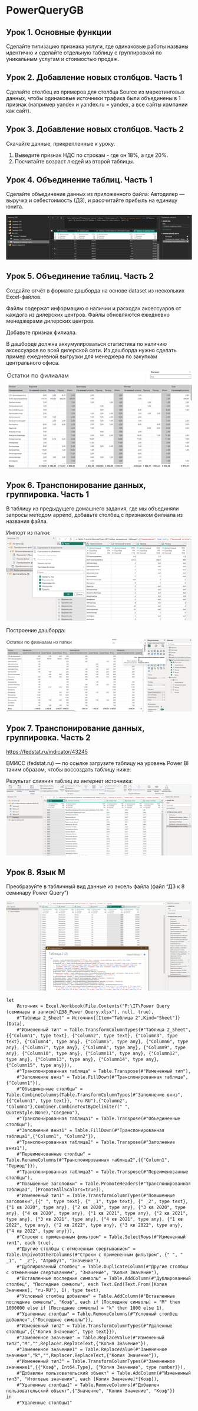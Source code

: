 # PowerQueryGB

## Урок 1. Основные функции
Сделайте типизацию признака услуги, где одинаковые работы названы идентично и сделайте отдельную таблицу с группировкой по уникальным услугам и стоимостью продаж.

## Урок 2. Добавление новых столбцов. Часть 1
Сделайте столбец из примеров для столбца Source из маркетинговых данных, чтобы одинаковые источники трафика были объединены в 1 признак (например yandex и yandex.ru = yandex, а все сайты компании как сайт).

## Урок 3. Добавление новых столбцов. Часть 2
Скачайте данные, прикрепленные к уроку.

1. Выведите признак НДС по строкам - где он 18%, а где 20%.
2. Посчитайте возраст людей из второй таблицы.

## Урок 4. Объединение таблиц. Часть 1
Сделайте объединение данных из приложенного файла: Автодилер — выручка и себестоимость (ДЗ), и рассчитайте прибыль на единицу юнита.

![](PQ_HW4.png)

## Урок 5. Объединение таблиц. Часть 2
Создайте отчёт в формате дашборда на основе dataset из нескольких Excel-файлов.

Файлы содержат информацию о наличии и расходах аксессуаров от каждого из дилерских центров. Файлы обновляются ежедневно менеджерами дилерских центров.

Добавьте признак филиала.

В дашборде должна аккумулироваться статистика по наличию аксессуаров во всей дилерской сети. Из дашборда нужно сделать пример ежедневной выгрузки для менеджера по закупкам центрального офиса.

![](PQ_HW5.png)

## Урок 6. Транспонирование данных, группировка. Часть 1
В таблицу из предыдущего домашнего задания, где мы объединяли запросы методом append, добавьте столбец с признаком филиала из названия файла.

Импорт из папки:
![](PQ_HW6.png)

Построение дашборда:

![](PQ_HW6_1.png)

## Урок 7. Транспонирование данных, группировка. Часть 2
https://fedstat.ru/indicator/43245

ЕМИСС (fedstat.ru) — по ссылке загрузите таблицу на уровень Power BI таким образом, чтобы воссоздать таблицу ниже:

Результат слияния таблиц из интернет источника:
![](PQ_HW7.png)


## Урок 8. Язык М
Преобразуйте в табличный вид данные из эксель файла (файл “ДЗ к 8 семинару Power Query”)

![](PQ_HW8.png)

~~~
let
    Источник = Excel.Workbook(File.Contents("P:\IT\Power Query (семинары в записи)\ДЗ8_Power Query.xlsx"), null, true),
    #"Таблица 2_Sheet" = Источник{[Item="Таблица 2",Kind="Sheet"]}[Data],
    #"Измененный тип" = Table.TransformColumnTypes(#"Таблица 2_Sheet",{{"Column1", type text}, {"Column2", type text}, {"Column3", type text}, {"Column4", type any}, {"Column5", type any}, {"Column6", type any}, {"Column7", type any}, {"Column8", type any}, {"Column9", type any}, {"Column10", type any}, {"Column11", type any}, {"Column12", type any}, {"Column13", type any}, {"Column14", type any}, {"Column15", type any}}),
    #"Транспонированная таблица" = Table.Transpose(#"Измененный тип"),
    #"Заполнение вниз" = Table.FillDown(#"Транспонированная таблица",{"Column1"}),
    #"Объединенные столбцы" = Table.CombineColumns(Table.TransformColumnTypes(#"Заполнение вниз", {{"Column1", type text}}, "ru-RU"),{"Column2", "Column1"},Combiner.CombineTextByDelimiter(" ", QuoteStyle.None),"Сведено"),
    #"Транспонированная таблица1" = Table.Transpose(#"Объединенные столбцы"),
    #"Заполнение вниз1" = Table.FillDown(#"Транспонированная таблица1",{"Column1", "Column2"}),
    #"Транспонированная таблица2" = Table.Transpose(#"Заполнение вниз1"),
    #"Переименованные столбцы" = Table.RenameColumns(#"Транспонированная таблица2",{{"Column1", "Период"}}),
    #"Транспонированная таблица3" = Table.Transpose(#"Переименованные столбцы"),
    #"Повышенные заголовки" = Table.PromoteHeaders(#"Транспонированная таблица3", [PromoteAllScalars=true]),
    #"Измененный тип1" = Table.TransformColumnTypes(#"Повышенные заголовки",{{" ", type text}, {" _1", type text}, {" _2", type text}, {"1 кв 2020", type any}, {"2 кв 2020", type any}, {"3 кв 2020", type any}, {"4 кв 2020", type any}, {"1 кв 2021", type any}, {"2 кв 2021", type any}, {"3 кв 2021", type any}, {"4 кв 2021", type any}, {"1 кв 2022", type any}, {"2 кв 2022", type any}, {"3 кв 2022", type any}, {"4 кв 2022", type any}}),
    #"Строки с примененным фильтром" = Table.SelectRows(#"Измененный тип1", each true),
    #"Другие столбцы с отмененным свертыванием" = Table.UnpivotOtherColumns(#"Строки с примененным фильтром", {" ", " _1", " _2"}, "Атрибут", "Значение"),
    #"Дублированный столбец" = Table.DuplicateColumn(#"Другие столбцы с отмененным свертыванием", "Значение", "Копия Значение"),
    #"Вставленные последние символы" = Table.AddColumn(#"Дублированный столбец", "Последние символы", each Text.End(Text.From([Копия Значение], "ru-RU"), 1), type text),
    #"Условный столбец добавлен" = Table.AddColumn(#"Вставленные последние символы", "Коэф", each if [Последние символы] = "M" then 1000000 else if [Последние символы] = "k" then 1000 else 1),
    #"Удаленные столбцы" = Table.RemoveColumns(#"Условный столбец добавлен",{"Последние символы"}),
    #"Измененный тип2" = Table.TransformColumnTypes(#"Удаленные столбцы",{{"Копия Значение", type text}}),
    #"Замененное значение" = Table.ReplaceValue(#"Измененный тип2","M","",Replacer.ReplaceText,{"Копия Значение"}),
    #"Замененное значение1" = Table.ReplaceValue(#"Замененное значение","k","",Replacer.ReplaceText,{"Копия Значение"}),
    #"Измененный тип3" = Table.TransformColumnTypes(#"Замененное значение1",{{"Коэф", Int64.Type}, {"Копия Значение", type number}}),
    #"Добавлен пользовательский объект" = Table.AddColumn(#"Измененный тип3", "Итоговые значения", each [Копия Значение]*[Коэф]),
    #"Удаленные столбцы1" = Table.RemoveColumns(#"Добавлен пользовательский объект",{"Значение", "Копия Значение", "Коэф"})
in
    #"Удаленные столбцы1"
~~~